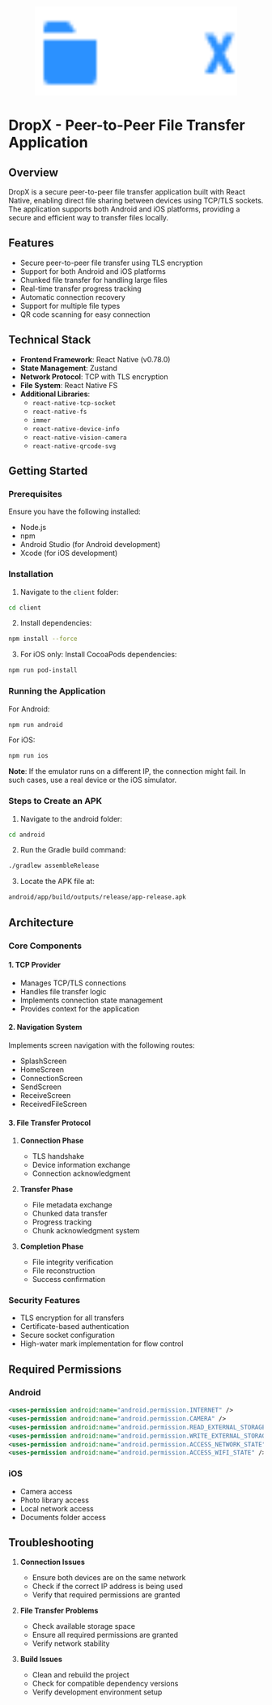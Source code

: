 <div align="center">
  <img src="./src/assets/images/logo_t.png" alt="DropX logo" width="400" height="175">
</div>

# DropX - Peer-to-Peer File Transfer Application

## Overview
DropX is a secure peer-to-peer file transfer application built with React Native, enabling direct file sharing between devices using TCP/TLS sockets. The application supports both Android and iOS platforms, providing a secure and efficient way to transfer files locally.

## Features
- Secure peer-to-peer file transfer using TLS encryption
- Support for both Android and iOS platforms
- Chunked file transfer for handling large files
- Real-time transfer progress tracking
- Automatic connection recovery
- Support for multiple file types
- QR code scanning for easy connection

## Technical Stack
- **Frontend Framework**: React Native (v0.78.0)
- **State Management**: Zustand
- **Network Protocol**: TCP with TLS encryption
- **File System**: React Native FS
- **Additional Libraries**:
  - `react-native-tcp-socket`
  - `react-native-fs`
  - `immer`
  - `react-native-device-info`
  - `react-native-vision-camera`
  - `react-native-qrcode-svg`

## Getting Started

### Prerequisites
Ensure you have the following installed:
- Node.js
- npm
- Android Studio (for Android development)
- Xcode (for iOS development)

### Installation

1. Navigate to the `client` folder:
```bash
cd client
```

2. Install dependencies:
```bash
npm install --force
```

3. For iOS only: Install CocoaPods dependencies:
```bash
npm run pod-install
```

### Running the Application

For Android:
```bash
npm run android
```

For iOS:
```bash
npm run ios
```

**Note**: If the emulator runs on a different IP, the connection might fail. In such cases, use a real device or the iOS simulator.

### Steps to Create an APK

1. Navigate to the android folder:
```bash
cd android
```

2. Run the Gradle build command:
```bash
./gradlew assembleRelease
```

3. Locate the APK file at:
```bash
android/app/build/outputs/release/app-release.apk
```

## Architecture

### Core Components

#### 1. TCP Provider
- Manages TCP/TLS connections
- Handles file transfer logic
- Implements connection state management
- Provides context for the application

#### 2. Navigation System
Implements screen navigation with the following routes:
- SplashScreen
- HomeScreen
- ConnectionScreen
- SendScreen
- ReceiveScreen
- ReceivedFileScreen

#### 3. File Transfer Protocol
1. **Connection Phase**
   - TLS handshake
   - Device information exchange
   - Connection acknowledgment

2. **Transfer Phase**
   - File metadata exchange
   - Chunked data transfer
   - Progress tracking
   - Chunk acknowledgment system

3. **Completion Phase**
   - File integrity verification
   - File reconstruction
   - Success confirmation

### Security Features
- TLS encryption for all transfers
- Certificate-based authentication
- Secure socket configuration
- High-water mark implementation for flow control

## Required Permissions

### Android
```xml
<uses-permission android:name="android.permission.INTERNET" />
<uses-permission android:name="android.permission.CAMERA" />
<uses-permission android:name="android.permission.READ_EXTERNAL_STORAGE" />
<uses-permission android:name="android.permission.WRITE_EXTERNAL_STORAGE" />
<uses-permission android:name="android.permission.ACCESS_NETWORK_STATE" />
<uses-permission android:name="android.permission.ACCESS_WIFI_STATE" />
```

### iOS
- Camera access
- Photo library access
- Local network access
- Documents folder access

## Troubleshooting

1. **Connection Issues**
   - Ensure both devices are on the same network
   - Check if the correct IP address is being used
   - Verify that required permissions are granted

2. **File Transfer Problems**
   - Check available storage space
   - Ensure all required permissions are granted
   - Verify network stability

3. **Build Issues**
   - Clean and rebuild the project
   - Check for compatible dependency versions
   - Verify development environment setup
